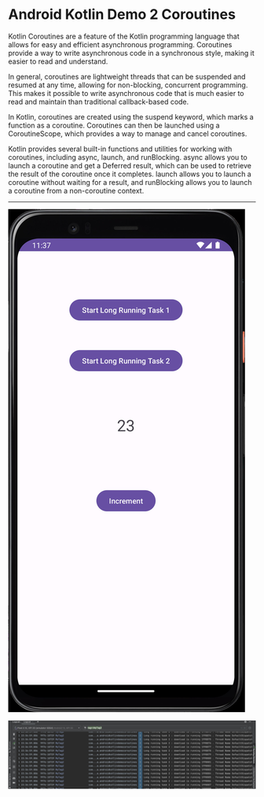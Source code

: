 # Android Kotlin Demo 2 Coroutines

Kotlin Coroutines are a feature of the Kotlin programming language that allows for easy and efficient asynchronous programming. Coroutines provide a way to write asynchronous code in a synchronous style, making it easier to read and understand.

In general, coroutines are lightweight threads that can be suspended and resumed at any time, allowing for non-blocking, concurrent programming. This makes it possible to write asynchronous code that is much easier to read and maintain than traditional callback-based code.

In Kotlin, coroutines are created using the suspend keyword, which marks a function as a coroutine. Coroutines can then be launched using a CoroutineScope, which provides a way to manage and cancel coroutines.

Kotlin provides several built-in functions and utilities for working with coroutines, including async, launch, and runBlocking. async allows you to launch a coroutine and get a Deferred result, which can be used to retrieve the result of the coroutine once it completes. launch allows you to launch a coroutine without waiting for a result, and runBlocking allows you to launch a coroutine from a non-coroutine context.

___

[![Vaibhav Mojidra - 1.jpeg](https://raw.githubusercontent.com/VaibhavMojidra/Android-Kotlin---Demo-2-Coroutines/master/output/1.jpeg "Vaibhav Mojidra")](https://vaibhavmojidra.github.io/site/)

[![Vaibhav Mojidra - 2.jpeg](https://raw.githubusercontent.com/VaibhavMojidra/Android-Kotlin---Demo-2-Coroutines/master/output/2.jpeg "Vaibhav Mojidra")](https://vaibhavmojidra.github.io/site/)